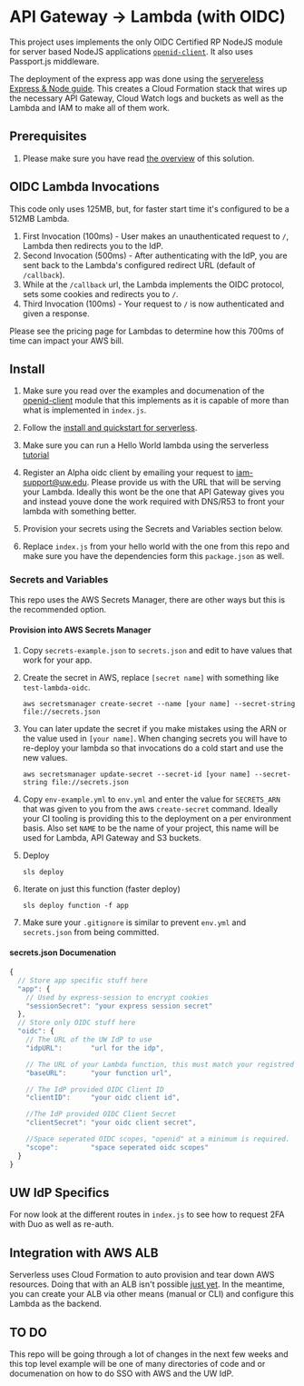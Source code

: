 # API Gateway -> Lambda (with OIDC)

This project uses implements the only OIDC Certified RP NodeJS module for server based NodeJS applications [`openid-client`](https://www.npmjs.com/package/openid-client).  It also uses Passport.js middleware.

The deployment of the express app was done using the [servereless Express & Node guide](https://serverless.com/blog/serverless-express-rest-api/).  This creates a Cloud Formation stack that wires up the necessary API Gateway, Cloud Watch logs and buckets as well as the Lambda and IAM to make all of them work.

## Prerequisites

1. Please make sure you have read [the overview](../README.md) of this solution.

## OIDC Lambda Invocations

This code only uses 125MB, but, for faster start time it's configured to be a 512MB Lambda.

1. First Invocation (100ms) - User makes an unauthenticated request to `/`, Lambda then redirects you to the IdP.
2. Second Invocation (500ms) - After authenticating with the IdP, you are sent back to the Lambda's configured redirect URL (default of `/callback`).
3. While at the `/callback` url, the Lambda implements the OIDC protocol, sets some cookies and redirects you to `/`.
4. Third Invocation (100ms) - Your request to `/` is now authenticated and given a response.

Please see the pricing page for Lambdas to determine how this 700ms of time can impact your AWS bill.

## Install

1. Make sure you read over the examples and documenation of the [openid-client](https://github.com/panva/node-openid-client) module that this implements as it is capable of more than what is implemented in `index.js`.

1. Follow the [install and quickstart for serverless](https://serverless.com/framework/docs/providers/aws/guide/quick-start/).

1. Make sure you can run a Hello World lambda using the serverless [tutorial](https://serverless.com/blog/serverless-express-rest-api/)

1. Register an Alpha oidc client by emailing your request to iam-support@uw.edu.  Please provide us with the URL that will be serving your Lambda.  Ideally this wont be the one that API Gateway gives you and instead youve done the work required with DNS/R53 to front your lambda with something better.

1. Provision your secrets using the Secrets and Variables section below.

1. Replace `index.js` from your hello world with the one from this repo and make sure you have the dependencies form this `package.json` as well.

### Secrets and Variables

This repo uses the AWS Secrets Manager, there are other ways but this is the recommended option.

#### Provision into AWS Secrets Manager

1. Copy `secrets-example.json` to `secrets.json` and edit to have values that work for your app.

1. Create the secret in AWS, replace `[secret name]` with something like `test-lambda-oidc`.

       aws secretsmanager create-secret --name [your name] --secret-string file://secrets.json

1. You can later update the secret if you make mistakes using the ARN or the value used in `[your name]`.  When changing secrets you will have to re-deploy your lambda so that invocations do a cold start and use the new values.

       aws secretsmanager update-secret --secret-id [your name] --secret-string file://secrets.json

1. Copy `env-example.yml` to `env.yml` and enter the value for `SECRETS_ARN` that was given to you from the aws `create-secret` command.  Ideally your CI tooling is providing this to the deployment on a per environment basis.  Also set `NAME` to be the name of your project, this name will be used for Lambda, API Gateway and S3 buckets.

1. Deploy

       sls deploy

1. Iterate on just this function (faster deploy)

       sls deploy function -f app

1. Make sure your `.gitignore` is similar to prevent `env.yml` and `secrets.json` from being committed.

#### secrets.json Documenation

```JavaScript
{
  // Store app specific stuff here
  "app": {
    // Used by express-session to encrypt cookies
    "sessionSecret": "your express session secret"
  },
  // Store only OIDC stuff here
  "oidc": {
    // The URL of the UW IdP to use
    "idpURL":       "url for the idp",

    // The URL of your Lambda function, this must match your registred redirect_uri when you created your client with the IDP... https://yoururl.com/callback will be whats registered.  This setting here should not include "/callback"
    "baseURL":      "your function url",

    // The IdP provided OIDC Client ID
    "clientID":     "your oidc client id",

    //The IdP provided OIDC Client Secret
    "clientSecret": "your oidc client secret",

    //Space seperated OIDC scopes, "openid" at a minimum is required.  You define these during client registration with the IdP.
    "scope":        "space seperated oidc scopes"
  }
}
```

## UW IdP Specifics

For now look at the different routes in `index.js` to see how to request 2FA with Duo as well as re-auth.

## Integration with AWS ALB

Serverless uses Cloud Formation to auto provision and tear down AWS resources. Doing that with an ALB isn't possible [just yet](https://github.com/serverless/serverless/issues/5572).  In the meantime, you can create your ALB via other means (manual or CLI) and configure this Lambda as the backend.

## TO DO

This repo will be going through a lot of changes in the next few weeks and this top level example will be one of many directories of code and or documenation on how to do SSO with AWS and the UW IdP.